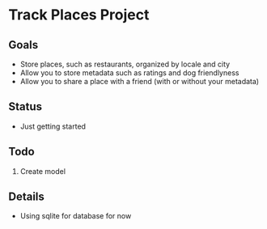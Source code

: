 Track Places Project
====================

## Goals
* Store places, such as restaurants, organized by locale and city
* Allow you to store metadata such as ratings and dog friendlyness
* Allow you to share a place with a friend (with or without your metadata)

## Status
* Just getting started

## Todo
1) Create model

## Details
* Using sqlite for database for now
